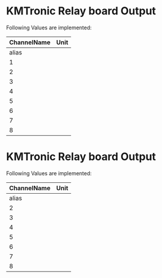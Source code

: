 # KMTronic Relay board Output


Following Values are implemented:

|ChannelName|Unit|
|---|---|
|alias||
|1||
|2||
|3||
|4||
|5||
|6||
|7||
|8||
# KMTronic Relay board Output


Following Values are implemented:

|ChannelName|Unit|
|---|---|
|alias||
|2||
|3||
|4||
|5||
|6||
|7||
|8||

